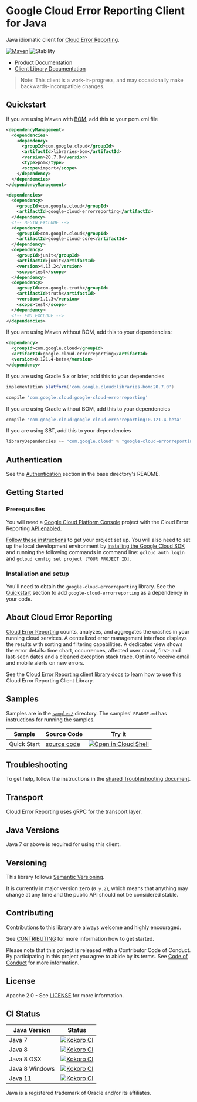 # Google Cloud Error Reporting Client for Java

Java idiomatic client for [Cloud Error Reporting][product-docs].

[![Maven][maven-version-image]][maven-version-link]
![Stability][stability-image]

- [Product Documentation][product-docs]
- [Client Library Documentation][javadocs]

> Note: This client is a work-in-progress, and may occasionally
> make backwards-incompatible changes.

## Quickstart

If you are using Maven with [BOM][libraries-bom], add this to your pom.xml file
```xml
<dependencyManagement>
  <dependencies>
    <dependency>
      <groupId>com.google.cloud</groupId>
      <artifactId>libraries-bom</artifactId>
      <version>20.7.0</version>
      <type>pom</type>
      <scope>import</scope>
    </dependency>
  </dependencies>
</dependencyManagement>

<dependencies>
  <dependency>
    <groupId>com.google.cloud</groupId>
    <artifactId>google-cloud-errorreporting</artifactId>
  </dependency>
  <!-- BEGIN_EXCLUDE -->
  <dependency>
    <groupId>com.google.cloud</groupId>
    <artifactId>google-cloud-core</artifactId>
  </dependency>
  <dependency>
    <groupId>junit</groupId>
    <artifactId>junit</artifactId>
    <version>4.13.2</version>
    <scope>test</scope>
  </dependency>
  <dependency>
    <groupId>com.google.truth</groupId>
    <artifactId>truth</artifactId>
    <version>1.1.3</version>
    <scope>test</scope>
  </dependency>
  <!-- END_EXCLUDE -->
</dependencies>

```

If you are using Maven without BOM, add this to your dependencies:

```xml
<dependency>
  <groupId>com.google.cloud</groupId>
  <artifactId>google-cloud-errorreporting</artifactId>
  <version>0.121.4-beta</version>
</dependency>

```

If you are using Gradle 5.x or later, add this to your dependencies
```Groovy
implementation platform('com.google.cloud:libraries-bom:20.7.0')

compile 'com.google.cloud:google-cloud-errorreporting'
```
If you are using Gradle without BOM, add this to your dependencies
```Groovy
compile 'com.google.cloud:google-cloud-errorreporting:0.121.4-beta'
```

If you are using SBT, add this to your dependencies
```Scala
libraryDependencies += "com.google.cloud" % "google-cloud-errorreporting" % "0.121.4-beta"
```

## Authentication

See the [Authentication][authentication] section in the base directory's README.

## Getting Started

### Prerequisites

You will need a [Google Cloud Platform Console][developer-console] project with the Cloud Error Reporting [API enabled][enable-api].

[Follow these instructions][create-project] to get your project set up. You will also need to set up the local development environment by
[installing the Google Cloud SDK][cloud-sdk] and running the following commands in command line:
`gcloud auth login` and `gcloud config set project [YOUR PROJECT ID]`.

### Installation and setup

You'll need to obtain the `google-cloud-errorreporting` library.  See the [Quickstart](#quickstart) section
to add `google-cloud-errorreporting` as a dependency in your code.

## About Cloud Error Reporting


[Cloud Error Reporting][product-docs] counts, analyzes, and aggregates the crashes in your running cloud services. A centralized error management interface displays the results with sorting and filtering capabilities. A dedicated view shows the error details: time chart, occurrences, affected user count, first- and last-seen dates and a cleaned exception stack trace. Opt in to receive email and mobile alerts on new errors.

See the [Cloud Error Reporting client library docs][javadocs] to learn how to
use this Cloud Error Reporting Client Library.





## Samples

Samples are in the [`samples/`](https://github.com/googleapis/java-errorreporting/tree/master/samples) directory. The samples' `README.md`
has instructions for running the samples.

| Sample                      | Source Code                       | Try it |
| --------------------------- | --------------------------------- | ------ |
| Quick Start | [source code](https://github.com/googleapis/java-errorreporting/blob/master/samples/snippets/src/main/java/com/example/errorreporting/QuickStart.java) | [![Open in Cloud Shell][shell_img]](https://console.cloud.google.com/cloudshell/open?git_repo=https://github.com/googleapis/java-errorreporting&page=editor&open_in_editor=samples/snippets/src/main/java/com/example/errorreporting/QuickStart.java) |



## Troubleshooting

To get help, follow the instructions in the [shared Troubleshooting document][troubleshooting].

## Transport

Cloud Error Reporting uses gRPC for the transport layer.

## Java Versions

Java 7 or above is required for using this client.

## Versioning


This library follows [Semantic Versioning](http://semver.org/).


It is currently in major version zero (``0.y.z``), which means that anything may change at any time
and the public API should not be considered stable.

## Contributing


Contributions to this library are always welcome and highly encouraged.

See [CONTRIBUTING][contributing] for more information how to get started.

Please note that this project is released with a Contributor Code of Conduct. By participating in
this project you agree to abide by its terms. See [Code of Conduct][code-of-conduct] for more
information.

## License

Apache 2.0 - See [LICENSE][license] for more information.

## CI Status

Java Version | Status
------------ | ------
Java 7 | [![Kokoro CI][kokoro-badge-image-1]][kokoro-badge-link-1]
Java 8 | [![Kokoro CI][kokoro-badge-image-2]][kokoro-badge-link-2]
Java 8 OSX | [![Kokoro CI][kokoro-badge-image-3]][kokoro-badge-link-3]
Java 8 Windows | [![Kokoro CI][kokoro-badge-image-4]][kokoro-badge-link-4]
Java 11 | [![Kokoro CI][kokoro-badge-image-5]][kokoro-badge-link-5]

Java is a registered trademark of Oracle and/or its affiliates.

[product-docs]: https://cloud.google.com/error-reporting
[javadocs]: https://googleapis.dev/java/google-cloud-errorreporting/latest/
[kokoro-badge-image-1]: http://storage.googleapis.com/cloud-devrel-public/java/badges/java-errorreporting/java7.svg
[kokoro-badge-link-1]: http://storage.googleapis.com/cloud-devrel-public/java/badges/java-errorreporting/java7.html
[kokoro-badge-image-2]: http://storage.googleapis.com/cloud-devrel-public/java/badges/java-errorreporting/java8.svg
[kokoro-badge-link-2]: http://storage.googleapis.com/cloud-devrel-public/java/badges/java-errorreporting/java8.html
[kokoro-badge-image-3]: http://storage.googleapis.com/cloud-devrel-public/java/badges/java-errorreporting/java8-osx.svg
[kokoro-badge-link-3]: http://storage.googleapis.com/cloud-devrel-public/java/badges/java-errorreporting/java8-osx.html
[kokoro-badge-image-4]: http://storage.googleapis.com/cloud-devrel-public/java/badges/java-errorreporting/java8-win.svg
[kokoro-badge-link-4]: http://storage.googleapis.com/cloud-devrel-public/java/badges/java-errorreporting/java8-win.html
[kokoro-badge-image-5]: http://storage.googleapis.com/cloud-devrel-public/java/badges/java-errorreporting/java11.svg
[kokoro-badge-link-5]: http://storage.googleapis.com/cloud-devrel-public/java/badges/java-errorreporting/java11.html
[stability-image]: https://img.shields.io/badge/stability-beta-yellow
[maven-version-image]: https://img.shields.io/maven-central/v/com.google.cloud/google-cloud-errorreporting.svg
[maven-version-link]: https://search.maven.org/search?q=g:com.google.cloud%20AND%20a:google-cloud-errorreporting&core=gav
[authentication]: https://github.com/googleapis/google-cloud-java#authentication
[developer-console]: https://console.developers.google.com/
[create-project]: https://cloud.google.com/resource-manager/docs/creating-managing-projects
[cloud-sdk]: https://cloud.google.com/sdk/
[troubleshooting]: https://github.com/googleapis/google-cloud-common/blob/master/troubleshooting/readme.md#troubleshooting
[contributing]: https://github.com/googleapis/java-errorreporting/blob/master/CONTRIBUTING.md
[code-of-conduct]: https://github.com/googleapis/java-errorreporting/blob/master/CODE_OF_CONDUCT.md#contributor-code-of-conduct
[license]: https://github.com/googleapis/java-errorreporting/blob/master/LICENSE

[enable-api]: https://console.cloud.google.com/flows/enableapi?apiid=clouderrorreporting.googleapis.com
[libraries-bom]: https://github.com/GoogleCloudPlatform/cloud-opensource-java/wiki/The-Google-Cloud-Platform-Libraries-BOM
[shell_img]: https://gstatic.com/cloudssh/images/open-btn.png
